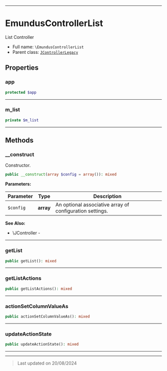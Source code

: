 ***

# EmundusControllerList

List Controller



* Full name: `\EmundusControllerList`
* Parent class: [`JControllerLegacy`](./JControllerLegacy.md)



## Properties


### app



```php
protected $app
```






***

### m_list



```php
private $m_list
```






***

## Methods


### __construct

Constructor.

```php
public __construct(array $config = array()): mixed
```








**Parameters:**

| Parameter | Type | Description |
|-----------|------|-------------|
| `$config` | **array** | An optional associative array of configuration settings. |






**See Also:**

* \JController - 

***

### getList



```php
public getList(): mixed
```













***

### getListActions



```php
public getListActions(): mixed
```













***

### actionSetColumnValueAs



```php
public actionSetColumnValueAs(): mixed
```













***

### updateActionState



```php
public updateActionState(): mixed
```













***


***
> Last updated on 20/08/2024
